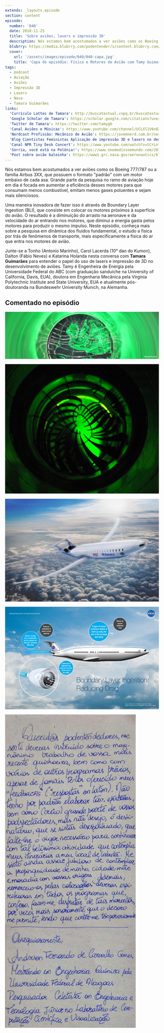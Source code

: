 ```yaml
---
extends: _layouts.episode
section: content
episode:
  number: '040'
  date: 2018-11-25
  title: 'Sobre aviões, lasers e impressão 3D'
  description: Nós estamos bem acostumados a ver aviões como os Boeing 777/787 ou a família Airbus 3XX, que possuem o formato “padrão” com um motor embaixo de cada asa. Grande parte da pesquisa no ramo de aviação hoje em dia é focada em aumentar a eficiência desses motores para que consumam menos combustível, emitam menos gases poluentes e sejam mais silenciosos.
  blubrry: https://media.blubrry.com/podentender/s/content.blubrry.com/podentender/PODEntender40.mp3
  cover:
    url: '/assets/images/episode/040/040-capa.jpg'
    title: 'Capa do episódio: Física e Motores de Avião com Tamy Guimarães'
tags:
  - podcast
  - Aviação
  - Aviões
  - Impressão 3D
  - Lasers
  - Nasa
  - Tamara Guimarães
links:
  'Currículo Lattes de Tamara': http://buscatextual.cnpq.br/buscatextual/visualizacv.do?id=K4275423J6
  'Google Scholar de Tamara': https://scholar.google.com/citations?user=Kpy4ylQAAAAJ&hl=uk
  'Twitter de Tamara': https://twitter.com/tamygb
  'Canal Aviões e Músicas': https://www.youtube.com/channel/UCLXl1V6n82Dyg1VhVgSL0nw
  'Nerdcast Profissão: Mecânico de Avião': https://jovemnerd.com.br/nerdcast/profissao-mecanico-de-aviao/
  'Blog Cientistas Feministas Aplicação de impressão 3D e lasers no desenvolvimento de aviões': https://cientistasfeministas.wordpress.com/2016/10/27/aplicacao-de-impressao-3d-e-lasers-no-desenvolvimento-de-avioes/
  'Canal NPR Tiny Desk Concert': https://www.youtube.com/watch?v=tCrLnfwX088
  'Sorria, você está na Polônia!': https://www.onomedissoemundo.com/2018/11/ondem-171-polonia/
  'Post sobre avião baleinha': https://www1.grc.nasa.gov/aeronautics/bli/
---
```

Nós estamos bem acostumados a ver aviões como os Boeing 777/787 ou a família Airbus 3XX, que possuem o formato
"padrão" com um motor embaixo de cada asa. Grande parte da pesquisa no ramo de aviação hoje em dia é
focada em aumentar a eficiência desses motores para que consumam menos combustível, emitam menos gases
poluentes e sejam mais silenciosos.

Uma maneira inovadora de fazer isso é através de Boundary Layer Ingestion (BLI), que consiste em colocar
os motores próximos à superfície do avião. O resultado é a diminuição do arrasto na aeronave e da
velocidade do ar entrando nos motores, que diminui a energia gasta pelos motores para produzir o mesmo impulso.
Neste episódio, conheça mais sobre a pesquisa em dinâmica dos fluidos fundamental, o estudo a física
por trás de fenômenos de transporte, mais especificamente a física do ar que entra nos motores de avião.

Junte-se a Tonho (Antonio Marinho), Carol Lacerda (10° dan do Kumon), Dalton (Fábio Neves) e Katarina Holanda
nesta conversa com **Tamara Guimarães** para entender o papel do uso de lasers e impressão de 3D no desenvolvimento
de aviões. Tamy é Engenheira de Energia pela Universidade Federal do ABC (com graduação sanduíche na University
of California, Davis, EUA), doutora em Engenharia Mecânica pela Virginia Polytechnic Institute
and State University, EUA e atualmente pós-doutoranda na Bundeswehr University Munich, na Alemanha.

## Comentado no episódio

![Experimento em túnel de vento utilizando a técnica de medição de velocidade "particle image velocimetry" (PIV, velocimetria por imagem de partículas).](/assets/images/episode/040/experimento-em-tunel-de-vento.png)

![Experimento em um motor de avião utilizando PIV.](/assets/images/episode/040/experimento-motor-aviao-piv.jpg)

![Avião baleia; NASA/MIT/Aurora Flight Sciences](/assets/images/episode/040/aviao-baleia.jpg)

![Detalhes do avião baleia; Don Foley/NASA/Lillian Gipson](/assets/images/episode/040/aviao-baleia-02.jpg)

![Carta do ouvinte Anderson Gomes lida no bloco de e-mails](/assets/images/episode/040/carta-anderson.jpg)
